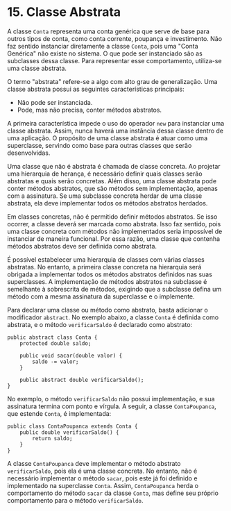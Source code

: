 # 15. Classe Abstrata

A classe `Conta` representa uma conta genérica que serve de base para outros tipos de conta, como conta corrente, poupança e investimento. Não faz sentido instanciar diretamente a classe `Conta`, pois uma "Conta Genérica" não existe no sistema. O que pode ser instanciado são as subclasses dessa classe. Para representar esse comportamento, utiliza-se uma classe abstrata.

O termo "abstrata" refere-se a algo com alto grau de generalização. Uma classe abstrata possui as seguintes características principais:

- Não pode ser instanciada.
- Pode, mas não precisa, conter métodos abstratos.

A primeira característica impede o uso do operador `new` para instanciar uma classe abstrata. Assim, nunca haverá uma instância dessa classe dentro de uma aplicação. O propósito de uma classe abstrata é atuar como uma superclasse, servindo como base para outras classes que serão desenvolvidas.

Uma classe que não é abstrata é chamada de classe concreta. Ao projetar uma hierarquia de herança, é necessário definir quais classes serão abstratas e quais serão concretas. Além disso, uma classe abstrata pode conter métodos abstratos, que são métodos sem implementação, apenas com a assinatura. Se uma subclasse concreta herdar de uma classe abstrata, ela deve implementar todos os métodos abstratos herdados.

Em classes concretas, não é permitido definir métodos abstratos. Se isso ocorrer, a classe deverá ser marcada como abstrata. Isso faz sentido, pois uma classe concreta com métodos não implementados seria impossível de instanciar de maneira funcional. Por essa razão, uma classe que contenha métodos abstratos deve ser definida como abstrata.

É possível estabelecer uma hierarquia de classes com várias classes abstratas. No entanto, a primeira classe concreta na hierarquia será obrigada a implementar todos os métodos abstratos definidos nas suas superclasses. A implementação de métodos abstratos na subclasse é semelhante à sobrescrita de métodos, exigindo que a subclasse defina um método com a mesma assinatura da superclasse e o implemente.

Para declarar uma classe ou método como abstrato, basta adicionar o modificador `abstract`. No exemplo abaixo, a classe `Conta` é definida como abstrata, e o método `verificarSaldo` é declarado como abstrato:

```
public abstract class Conta {
    protected double saldo;
    
    public void sacar(double valor) {
        saldo -= valor;
    }
    
    public abstract double verificarSaldo();
}
```

No exemplo, o método `verificarSaldo` não possui implementação, e sua assinatura termina com ponto e vírgula. A seguir, a classe `ContaPoupanca`, que estende `Conta`, é implementada:

```
public class ContaPoupanca extends Conta {
    public double verificarSaldo() {
        return saldo;
    }
}
```

A classe `ContaPoupanca` deve implementar o método abstrato `verificarSaldo`, pois ela é uma classe concreta. No entanto, não é necessário implementar o método `sacar`, pois este já foi definido e implementado na superclasse `Conta`. Assim, `ContaPoupanca` herda o comportamento do método `sacar` da classe `Conta`, mas define seu próprio comportamento para o método `verificarSaldo`.